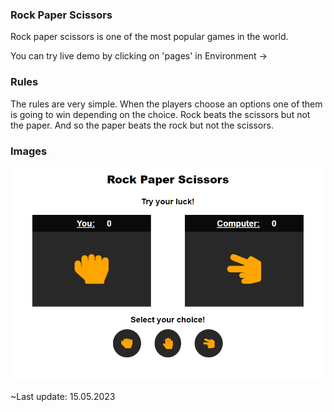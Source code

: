 ### Rock Paper Scissors

Rock paper scissors is one of the most popular games in the world.

You can try live demo by clicking on 'pages' in Environment ->

### Rules

The rules are very simple. When the players choose an options one of them is going to win depending on the choice. Rock beats the scissors but not the paper. And so the paper beats the rock but not the scissors.

### Images
![preview](preview.png)

~Last update: 15.05.2023
